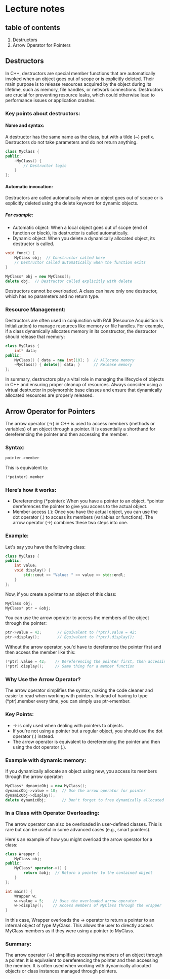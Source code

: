 # Lecture notes

## table of contents
1. Destructors
2. Arrow Operator for Pointers


## Destructors
In C++, destructors are special member functions that are automatically invoked when an object goes out of scope or is explicitly deleted. Their main purpose is to release resources acquired by the object during its lifetime, such as memory, file handles, or network connections. Destructors are crucial for preventing resource leaks, which could otherwise lead to performance issues or application crashes.

### Key points about destructors:
#### Name and syntax:
A destructor has the same name as the class, but with a tilde (~) prefix.
Destructors do not take parameters and do not return anything.
```cpp
class MyClass {
public:
    ~MyClass() {
        // Destructor logic
    }
};
```

#### Automatic invocation:
Destructors are called automatically when an object goes out of scope or is explicitly deleted using the delete keyword for dynamic objects.

##### For example:
* Automatic object: When a local object goes out of scope (end of function or block), its destructor is called automatically.
* Dynamic object: When you delete a dynamically allocated object, its destructor is called.
```cpp
void func() {
    MyClass obj;  // Constructor called here
    // Destructor called automatically when the function exits
}

MyClass* obj = new MyClass();
delete obj;  // Destructor called explicitly with delete
```

Destructors cannot be overloaded. A class can have only one destructor, which has no parameters and no return type.


### Resource Management:
Destructors are often used in conjunction with RAII (Resource Acquisition Is Initialization) to manage resources like memory or file handles.
For example, if a class dynamically allocates memory in its constructor, the destructor should release that memory:
```cpp
class MyClass {
    int* data;
public:
    MyClass() { data = new int[10]; }  // Allocate memory
    ~MyClass() { delete[] data; }      // Release memory
};
```
In summary, destructors play a vital role in managing the lifecycle of objects in C++ and ensuring proper cleanup of resources. Always consider using a virtual destructor in polymorphic base classes and ensure that dynamically allocated resources are properly released.

## Arrow Operator for Pointers
The arrow operator (->) in C++ is used to access members (methods or variables) of an object through a pointer. It is essentially a shorthand for dereferencing the pointer and then accessing the member.

### Syntax:
```cpp
pointer->member
```
This is equivalent to:

```cpp
(*pointer).member
```

### Here’s how it works:
* Dereferencing (*pointer):
When you have a pointer to an object, *pointer dereferences the pointer to give you access to the actual object.
* Member access (.):
Once you have the actual object, you can use the dot operator (.) to access its members (variables or functions).
The arrow operator (->) combines these two steps into one.

### Example:
Let's say you have the following class:

```cpp
class MyClass {
public:
    int value;
    void display() {
        std::cout << "Value: " << value << std::endl;
    }
};
```

Now, if you create a pointer to an object of this class:

```cpp
MyClass obj;
MyClass* ptr = &obj;
```

You can use the arrow operator to access the members of the object through the pointer:

```cpp
ptr->value = 42;       // Equivalent to (*ptr).value = 42;
ptr->display();        // Equivalent to (*ptr).display();
```

Without the arrow operator, you'd have to dereference the pointer first and then access the member like this:

```cpp
(*ptr).value = 42;    // Dereferencing the pointer first, then accessing the member
(*ptr).display();     // Same thing for a member function
```

### Why Use the Arrow Operator?
The arrow operator simplifies the syntax, making the code cleaner and easier to read when working with pointers. Instead of having to type (*ptr).member every time, you can simply use ptr->member.

### Key Points:
* -> is only used when dealing with pointers to objects.
* If you're not using a pointer but a regular object, you should use the dot operator (.) instead.
* The arrow operator is equivalent to dereferencing the pointer and then using the dot operator (.).


### Example with dynamic memory:
If you dynamically allocate an object using new, you access its members through the arrow operator:

```cpp
MyClass* dynamicObj = new MyClass();
dynamicObj->value = 10;  // Use the arrow operator for pointer
dynamicObj->display();
delete dynamicObj;       // Don't forget to free dynamically allocated memory
```


### In a Class with Operator Overloading:
The arrow operator can also be overloaded in user-defined classes. This is rare but can be useful in some advanced cases (e.g., smart pointers).

Here's an example of how you might overload the arrow operator for a class:

```cpp
class Wrapper {
    MyClass obj;
public:
    MyClass* operator->() {
        return &obj;  // Return a pointer to the contained object
    }
};

int main() {
    Wrapper w;
    w->value = 5;    // Uses the overloaded arrow operator
    w->display();    // Access members of MyClass through the wrapper
}
```


In this case, Wrapper overloads the -> operator to return a pointer to an internal object of type MyClass. This allows the user to directly access MyClass members as if they were using a pointer to MyClass.

### Summary:
The arrow operator (->) simplifies accessing members of an object through a pointer.
It is equivalent to dereferencing the pointer and then accessing the member.
It is often used when working with dynamically allocated objects or class instances managed through pointers.
